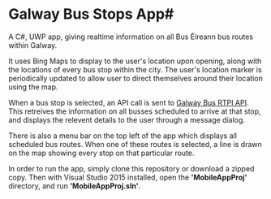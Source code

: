# Galway Bus Stops App#

A C#, UWP app, giving realtime information on all Bus Éireann bus routes within Galway. 

It uses Bing Maps to display to the user's location upon opening, along with the locations of every bus stop within the city. The user's location marker is periodically updated to allow user to direct themselves around their location using the map. 

When a bus stop is selected, an API call is sent to [Galway Bus RTPI API](https://github.com/appsandwich/galwaybus#galway-bus-rtpi-api). This retreives the information on all busses scheduled to arrive at that stop, and displays the relevent details to the user through a message dialog. 

There is also a menu bar on the top left of the app which displays all scheduled bus routes. When one of these routes is selected, a line is drawn on the map showing every stop on that particular route. 

In order to run the app, simply clone this repository or download a zipped copy. Then with Visual Studio 2015 installed, open the **'MobileAppProj'** directory, and run **'MobileAppProj.sln'**. 



